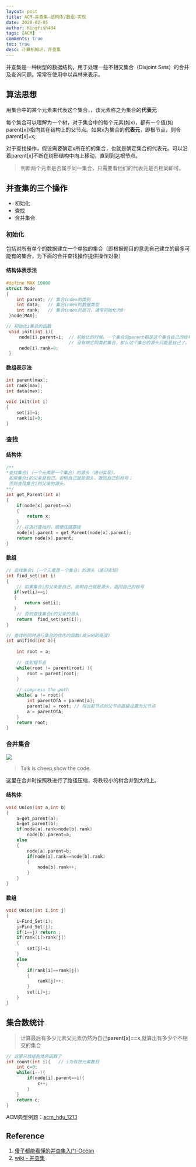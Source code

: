 ```yaml
---
layout: post
title: ACM-并查集-结构体/数组-实现
date: 2020-02-05
author: Kingfish404
tags: [ACM]
comments: true
toc: true
desc: 计算机知识，并查集
---
```


并查集是一种树型的数据结构，用于处理一些不相交集合（Disjoint Sets）的合并及查询问题。常常在使用中以森林来表示。

<!-- more -->

## 算法思想

用集合中的某个元素来代表这个集合，，该元素称之为集合的**代表元**

每个集合可以理解为一个树，对于集合中的每个元素(如x)，都有一个值(如parent[x])指向其在结构上的父节点。如果x为集合的**代表元**，即根节点，则令parent[x]=x;

对于查找操作，假设需要确定x所在的的集合，也就是确定集合的代表元。可以沿着parent[x]不断在树形结构中向上移动，直到到达根节点。

>判断两个元素是否属于同一集合，只需要看他们的代表元是否相同即可。

## 并查集的三个操作
* 初始化
* 查找
* 合并集合

### 初始化
包括对所有单个的数据建立一个单独的集合（即根据题目的意思自己建立的最多可能有的集合，为下面的合并查找操作提供操作对象）

#### 结构体表示法

```c++
#define MAX 10000
struct Node
{
    int parent; // 集合index的类别
    int data;   // 集合index的数据类型
    int rank;   // 集合index的层次，通常初始化为0
 }node[MAX];

// 初始化i集合的函数
 void init(int i){
     node[i].parent=i;  // 初始化的时候，一个集合的parent都是这个集合自己的标号。
                        // 没有跟它同类的集合，那么这个集合的源头只能是自己了。
     node[i].rank=0;
 }
```

#### 数组表示法
```c++
int parent[max];
int rank[max];
int data[max];

void init(int i)
{
    set[i]=i;
    rank[i]=0;
}
```

### 查找
#### 结构体

```c++
/**
*查找集合i（一个元素是一个集合）的源头（递归实现）。
 如果集合i的父亲是自己，说明自己就是源头，返回自己的标号；
 否则查找集合i的父亲的源头。
**/
int get_Parent(int x)
{
    if(node[x].parent==x)
    {
        return x;
    }
    // 在进行查找时，顺便压缩路径
    node[x].parent = get_Parent(node[x].parent);
    return node[x].parent;
}
```

#### 数组

```c++
// 查找集合i（一个元素是一个集合）的源头（递归实现）
int find_set(int i)
{ 
    // 如果集合i的父亲是自己，说明自己就是源头，返回自己的标号
   if(set[i]==i)
   {
       return set[i];
   }
    // 否则查找集合i的父亲的源头
    return  find_set(set[i]);        
}
```

```c++
// 查找的同时进行集合的优化的函数(减少树的高度)
int unifind(int a){
    
    int root = a;
    
    // 找到根节点
    while(root != parent[root] ){
        root = parent[root];
    }
    
    // compress the path
    while( a != root){
        int parentOfA = parent[a];
        parent[a] = root; // 将当前节点的父节点直接设置为父节点
        a = parentOfA;
    }
    return root;
}
```

### 合并集合

![](https://i.loli.net/2020/02/05/wm3arpbl8VfJCSD.png)

>Talk is cheep,show the code.

这里在合并时按照秩进行了路径压缩，将秩较小的树合并到大的上。

#### 结构体

```c++
void Union(int a,int b)
{
    a=get_parent(a);
    b=get_parent(b);
    if(node[a].rank>node[b].rank)
        node[b].parent=a;
    else
    {    
        node[a].parent=b;
        if(node[a].rank==node[b].rank)
        {
            node[b].rank++;
        }
    }
}
```

#### 数组
```c++
void Union(int i,int j)
{
    i=Find_Set(i);
    j=Find_Set(j);
    if(i==j) return ;
    if(rank[i]>rank[j])
    {
        set[j]=i;
    }
    else
    {
        if(rank[i]==rank[j])
        {
            rank[j]++;
        }
        set[i]=j;
    }
}
```

## 集合数统计

>计算最后有多少元素父元素仍然为自己**parent[x]==x**,就算出有多少个不相交的集合

```c++
// 这里只放结构体的函数了
int count(int i){   // i为有效元素数目
    int c=0;
    while(i--){
        if(node[i].parent==i){
            c++;
        }
    }
    return c;
}
```

ACM典型例题：[acm_hdu_1213](http://acm.hdu.edu.cn/showproblem.php?pid=1213)

## Reference
1. [傻子都能看懂的并查集入门-Ocean
](https://segmentfault.com/a/1190000004023326)
2. [wiki - 并查集](https://zh.wikipedia.org/zh-hans/%E5%B9%B6%E6%9F%A5%E9%9B%86)